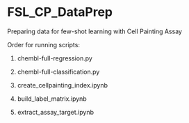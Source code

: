 # FSL_CP_DataPrep
Preparing data for few-shot learning with Cell Painting Assay

Order for running scripts:

1. chembl-full-regression.py 

2. chembl-full-classification.py

3. create_cellpainting_index.ipynb

4. build_label_matrix.ipynb

5. extract_assay_target.ipynb